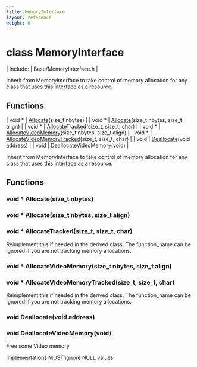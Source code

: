 ```yaml
---
title: MemoryInterface
layout: reference
weight: 0
---
```

class MemoryInterface
===

| Include: | Base/MemoryInterface.h |

Inherit from MemoryInterface to take control of memory allocation for any class that uses
this interface as a resource.
  


Functions
---

| void * | [Allocate](#Allocate)(size_t nbytes) |
| void * | [Allocate](#Allocate)(size_t nbytes, size_t align) |
| void * | [AllocateTracked](#AllocateTracked)(size_t, size_t, char) |
| void * | [AllocateVideoMemory](#AllocateVideoMemory)(size_t nbytes, size_t align) |
| void * | [AllocateVideoMemoryTracked](#AllocateVideoMemoryTracked)(size_t, size_t, char) |
| void | [Deallocate](#Deallocate)(void address) |
| void | [DeallocateVideoMemory](#DeallocateVideoMemory)(void) |

Inherit from MemoryInterface to take control of memory allocation for any class that uses
this interface as a resource.
  


Functions
---

### <a name="Allocate"/>void * Allocate(size_t nbytes)

### <a name="Allocate"/>void * Allocate(size_t nbytes, size_t align)

### <a name="AllocateTracked"/>void * AllocateTracked(size_t, size_t, char)
Reimplement this if needed in the derived class. The function_name can be ignored if you are not tracking memory allocations.

### <a name="AllocateVideoMemory"/>void * AllocateVideoMemory(size_t nbytes, size_t align)

### <a name="AllocateVideoMemoryTracked"/>void * AllocateVideoMemoryTracked(size_t, size_t, char)
Reimplement this if needed in the derived class. The function_name can be ignored if you are not tracking memory allocations.

### <a name="Deallocate"/>void Deallocate(void address)

### <a name="DeallocateVideoMemory"/>void DeallocateVideoMemory(void)
Free some Video memory

Implementations MUST ignore NULL values.
